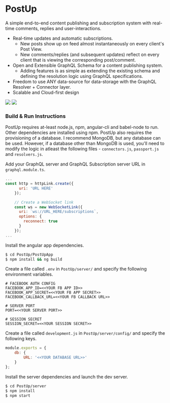 # PostUp
A simple end-to-end content publishing and subscription system with real-time comments, replies and user-interactions.
  + Real-time updates and automatic subscriptions.
    + New posts show up on feed almost instantaneously on every client's Post View.
    + New comments/replies (and subsequent updates) reflect on every client that is viewing the corresponding post/comment.
  + Open and Extensible GraphQL Schema for a content publishing system.
    + Adding features is as simple as extending the existing schema and defining the resolution logic using GraphQL specifications. 
  + Freedom to use ANY data-source for data-storage with the GraphQL Resolver + Connector layer.
  + Scalable and Cloud-first design

![](https://www.lucidchart.com/publicSegments/view/b189e027-c0f5-4cb2-829f-ba6a48f3982d/image.png)
![](https://www.lucidchart.com/publicSegments/view/3bb2e660-51a7-47fa-9449-10f9ba379bb7/image.png)

### Build & Run Instructions

PostUp requires at-least node.js, npm, angular-cli and babel-node to run. Other dependencies are installed using npm. PostUp also requires the provisioning of a database. I recommend MongoDB, but any database can be used. However, if a database other than MongoDB is used, you'll need to modify the logic in atleast the following files - `connectors.js`, `passport.js` and `resolvers.js`.

Add your GraphQL server and GraphQL Subscription server URL in `graphql.module.ts`.
```javascript
...
const http = httpLink.create({
      uri: 'URL HERE'
    });

    // Create a WebSocket link
    const ws = new WebSocketLink({
      uri: `ws://URL_HERE/subscriptions`,
      options: {
        reconnect: true
      }
    });
...
```
Install the angular app dependencies.

```sh
$ cd PostUp/PostUpApp
$ npm install && ng build
```

Create a file called `.env` in `PostUp/server/` and specify the following environment variables.
```
# FACEBOOK AUTH CONFIG
FACEBOOK_APP_ID=<<YOUR FB APP ID>>
FACEBOOK_APP_SECRET=<<YOUR FB APP SECRET>>
FACEBOOK_CALLBACK_URL=<<YOUR FB CALLBACK URL>>

# SERVER PORT
PORT=<<YOUR SERVER PORT>>

# SESSION SECRET
SESSION_SECRET=<<YOUR SESSION SECRET>>
```

Create a file called `development.js` in `PostUp/server/config/` and specify the following keys.
```javascript
module.exports = {
	db: {
		URL: '<<YOUR DATABASE URL>>'
	}
};

```
Install the server dependencies and launch the dev server.

```sh
$ cd PostUp/server
$ npm install
$ npm start
```
